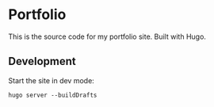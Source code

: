 # Portfolio

This is the source code for my portfolio site. Built with Hugo. 

## Development
Start the site in dev mode: 
```
hugo server --buildDrafts
```
